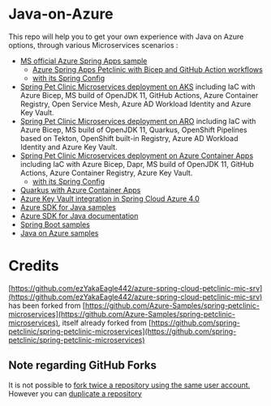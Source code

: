 # Java-on-Azure

This repo will help you to get your own experience with Java on Azure options, through various Microservices scenarios :

- [MS official Azure Spring Apps sample](https://github.com/Azure-Samples/spring-petclinic-microservices)
    - [Azure Spring Apps Petclinic with Bicep and GitHub Action workflows](https://github.com/ezYakaEagle442/azure-spring-apps-petclinic-mic-srv)
    - [with its Spring Config](https://github.com/ezYakaEagle442/spring-petclinic-microservices-config)
- [Spring Pet Clinic Microservices deployment on AKS](https://github.com/ezYakaEagle442/aks-java-petclinic-mic-srv) including IaC with Azure Bicep, MS build of OpenJDK 11, GitHub Actions, Azure Container Registry, Open Service Mesh, Azure AD Workload Identity and Azure Key Vault.
- [Spring Pet Clinic Microservices deployment on ARO](https://github.com/ezYakaEagle442/aro-java-petclinic-mic-srv) including IaC with Azure Bicep, MS build of OpenJDK 11, Quarkus, OpenShift Pipelines based on Tekton, OpenShift built-in Registry, Azure AD Workload Identity and Azure Key Vault.
- [Spring Pet Clinic Microservices deployment on Azure Container Apps](https://github.com/ezYakaEagle442/aca-java-petclinic-mic-srv) including IaC with Azure Bicep, Dapr, MS build of OpenJDK 11, GitHub Actions, Azure Container Registry, Azure Key Vault.
    - [with its Spring Config](https://github.com/ezYakaEagle442/aca-cfg-srv/blob/main/application.yml)
- [Quarkus with Azure Container Apps](https://github.com/ezYakaEagle442/aca-quarkus) 
- [Azure Key Vault integration in Spring Cloud Azure 4.0](https://github.com/ezYakaEagle442/spring-cloud-az-kv)
- [Azure SDK for Java samples](https://github.com/Azure/azure-sdk-for-java)
- [Azure SDK for Java documentation](https://docs.microsoft.com/en-us/azure/developer/java/sdk)
- [Spring Boot samples](https://github.com/Azure-Samples/azure-spring-boot-samples)
- [Java on Azure samples](https://github.com/Azure-Samples/java-on-azure-examples)


# Credits
[https://github.com/ezYakaEagle442/azure-spring-cloud-petclinic-mic-srv](https://github.com/ezYakaEagle442/azure-spring-cloud-petclinic-mic-srv) has been forked from [https://github.com/Azure-Samples/spring-petclinic-microservices](https://github.com/Azure-Samples/spring-petclinic-microservices), itself already forked from [https://github.com/spring-petclinic/spring-petclinic-microservices](https://github.com/spring-petclinic/spring-petclinic-microservices)

## Note regarding GitHub Forks
It is not possible to [fork twice a repository using the same user account.](https://github.community/t/alternatives-to-forking-into-the-same-account/10200)
However you can [duplicate a repository](https://docs.github.com/en/repositories/creating-and-managing-repositories/duplicating-a-repository)
